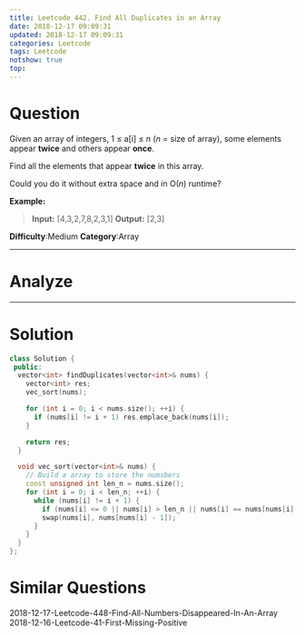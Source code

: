 ```yaml
---
title: Leetcode 442. Find All Duplicates in an Array
date: 2018-12-17 09:09:31
updated: 2018-12-17 09:09:31
categories: Leetcode
tags: Leetcode
notshow: true
top:
---
```


# Question

Given an array of integers, 1 ≤ a[i] ≤  _n_  (_n_  = size of array), some elements appear  **twice**  and others appear  **once**.

Find all the elements that appear  **twice**  in this array.

Could you do it without extra space and in O(_n_) runtime?

**Example:**  

> **Input:**
> [4,3,2,7,8,2,3,1]
> **Output:**
> [2,3]

**Difficulty**:Medium
**Category**:Array

<!-- more -->

------------

# Analyze

------------

# Solution

```cpp
class Solution {
 public:
  vector<int> findDuplicates(vector<int>& nums) {
    vector<int> res;
    vec_sort(nums);

    for (int i = 0; i < nums.size(); ++i) {
      if (nums[i] != i + 1) res.emplace_back(nums[i]);
    }

    return res;
  }

  void vec_sort(vector<int>& nums) {
    // Build a array to store the numsbers
    const unsigned int len_n = nums.size();
    for (int i = 0; i < len_n; ++i) {
      while (nums[i] != i + 1) {
        if (nums[i] <= 0 || nums[i] > len_n || nums[i] == nums[nums[i] - 1]) break;
        swap(nums[i], nums[nums[i] - 1]);
      }
    }
  }
};

```

# Similar Questions

2018-12-17-Leetcode-448-Find-All-Numbers-Disappeared-In-An-Array
2018-12-16-Leetcode-41-First-Missing-Positive
